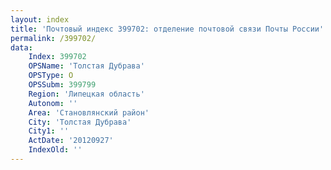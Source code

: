 ```yaml
---
layout: index
title: 'Почтовый индекс 399702: отделение почтовой связи Почты России'
permalink: /399702/
data:
    Index: 399702
    OPSName: 'Толстая Дубрава'
    OPSType: О
    OPSSubm: 399799
    Region: 'Липецкая область'
    Autonom: ''
    Area: 'Становлянский район'
    City: 'Толстая Дубрава'
    City1: ''
    ActDate: '20120927'
    IndexOld: ''
---
```

